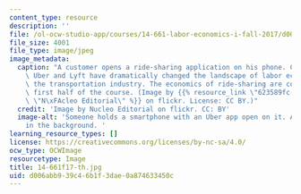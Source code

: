 ```yaml
---
content_type: resource
description: ''
file: /ol-ocw-studio-app/courses/14-661-labor-economics-i-fall-2017/d006abb939c46b1f3dae0a874633450c_14-661f17-th.jpg
file_size: 4001
file_type: image/jpeg
image_metadata:
  caption: "A customer opens a ride-sharing application on his phone. Companies like\
    \ Uber and Lyft have dramatically changed the landscape of labor economics in\
    \ the transportation industry. The economics of ride-sharing are covered in the\
    \ first half of the course. (Image by {{% resource_link \"623589fc-a235-4085-a6ef-c2e25cbdb5d1\"\
    \ \"N\xFAcleo Editorial\" %}} on flickr. License: CC BY.)"
  credit: 'Image by Nucleo Editorial on flickr. CC: BY'
  image-alt: 'Someone holds a smartphone with an Uber app open on it. A taxi is seen
    in the background. '
learning_resource_types: []
license: https://creativecommons.org/licenses/by-nc-sa/4.0/
ocw_type: OCWImage
resourcetype: Image
title: 14-661f17-th.jpg
uid: d006abb9-39c4-6b1f-3dae-0a874633450c
---
```

